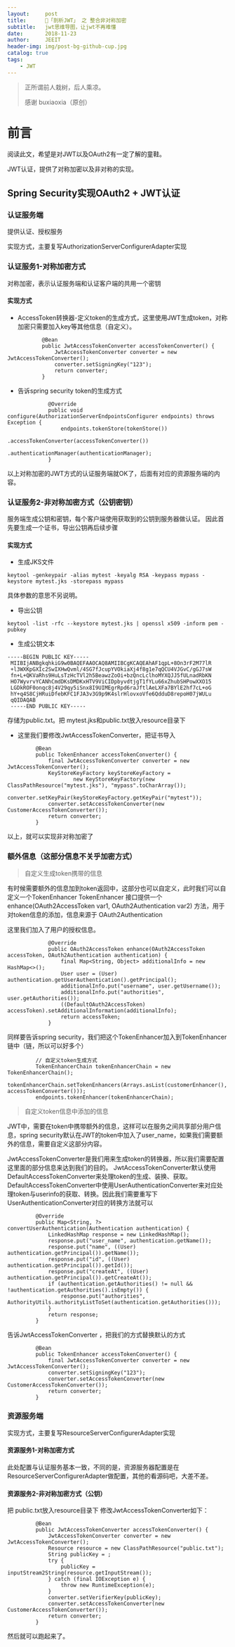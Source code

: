 ```yaml
---
layout:     post
title:      🔎「剖析JWT」 之 整合非对称加密
subtitle:   jwt思维导图，让jwt不再难懂
date:       2018-11-23
author:     JEEIT
header-img: img/post-bg-github-cup.jpg
catalog: true
tags:
    - JWT
---
```


> 正所谓前人栽树，后人乘凉。
> 
> 感谢 buxiaoxia（原创）

# 前言

阅读此文，希望是对JWT以及OAuth2有一定了解的童鞋。

JWT认证，提供了对称加密以及非对称的实现。

## Spring Security实现OAuth2 + JWT认证

### 认证服务端

提供认证、授权服务

实现方式，主要复写AuthorizationServerConfigurerAdapter实现

### 认证服务1-对称加密方式

对称加密，表示认证服务端和认证客户端的共用一个密钥

#### 实现方式

- AccessToken转换器-定义token的生成方式，这里使用JWT生成token，对称加密只需要加入key等其他信息（自定义）。

```objc
           @Bean
           public JwtAccessTokenConverter accessTokenConverter() {
               JwtAccessTokenConverter converter = new JwtAccessTokenConverter();
               converter.setSigningKey("123");
               return converter;
           }
```

- 告诉spring security token的生成方式

```
             @Override
             public void configure(AuthorizationServerEndpointsConfigurer endpoints) throws Exception {
                 endpoints.tokenStore(tokenStore())
                          .accessTokenConverter(accessTokenConverter())
                          .authenticationManager(authenticationManager);
             }
```

以上对称加密的JWT方式的认证服务端就OK了，后面有对应的资源服务端的内容。

### 认证服务2-非对称加密方式（公钥密钥）

服务端生成公钥和密钥，每个客户端使用获取到的公钥到服务器做认证。 
因此首先要生成一个证书，导出公钥再后续步骤

#### 实现方式

- 生成JKS文件

`keytool -genkeypair -alias mytest -keyalg RSA -keypass mypass -keystore mytest.jks -storepass mypass`

具体参数的意思不另说明。

- 导出公钥

`keytool -list -rfc --keystore mytest.jks | openssl x509 -inform pem -pubkey`

- 生成公钥文本

```
-----BEGIN PUBLIC KEY-----
 MIIBIjANBgkqhkiG9w0BAQEFAAOCAQ8AMIIBCgKCAQEAhAF1qpL+8On3rF2M77lR
 +l3WXKpGXIc2SwIXHwQvml/4SG7fJcupYVOkiaXj4f8g1e7qQCU4VJGvC/gGJ7sW
 fn+L+QKVaRhs9HuLsTzHcTVl2h5BeawzZoOi+bzQncLclhoMYXQJJ5fULnadRbKN
 HO7WyvrvYCANhCmdDKsDMDKxHTV9ViCIDpbyvdtjgT1fYLu66xZhubSHPowXXO15
 LGDkROF0onqc8j4V29qy5iSnx8I9UIMEgrRpd6raJftlAeLXFa7BYlE2hf7cL+oG
 hY+q4S8CjHRuiDfebKFC1FJA3v3G9p9K4slrHlovxoVfe6QdduD8repoH07jWULu
 qQIDAQAB
 -----END PUBLIC KEY-----
 ```
存储为public.txt。把 mytest.jks和public.txt放入resource目录下

- 这里我们要修改JwtAccessTokenConverter，把证书导入
```
         @Bean
         public TokenEnhancer accessTokenConverter() {
             final JwtAccessTokenConverter converter = new JwtAccessTokenConverter();
             KeyStoreKeyFactory keyStoreKeyFactory =
                     new KeyStoreKeyFactory(new ClassPathResource("mytest.jks"), "mypass".toCharArray());
             converter.setKeyPair(keyStoreKeyFactory.getKeyPair("mytest"));
             converter.setAccessTokenConverter(new CustomerAccessTokenConverter());
             return converter;
         }
```
以上，就可以实现非对称加密了

### 额外信息（这部分信息不关乎加密方式）

> 自定义生成token携带的信息

有时候需要额外的信息加到token返回中，这部分也可以自定义，此时我们可以自定义一个TokenEnhancer 
TokenEnhancer 接口提供一个 enhance(OAuth2AccessToken var1, OAuth2Authentication var2) 方法，用于对token信息的添加，信息来源于 OAuth2Authentication

这里我们加入了用户的授权信息。
```
             @Override
             public OAuth2AccessToken enhance(OAuth2AccessToken accessToken, OAuth2Authentication authentication) {
                 final Map<String, Object> additionalInfo = new HashMap<>();
                 User user = (User) authentication.getUserAuthentication().getPrincipal();
                 additionalInfo.put("username", user.getUsername());
                 additionalInfo.put("authorities", user.getAuthorities());
                 ((DefaultOAuth2AccessToken) accessToken).setAdditionalInformation(additionalInfo);
                 return accessToken;
             }
```
同样要告诉spring security，我们把这个TokenEnhancer加入到TokenEnhancer链中（链，所以可以好多个）
```
         // 自定义token生成方式
         TokenEnhancerChain tokenEnhancerChain = new TokenEnhancerChain();
         tokenEnhancerChain.setTokenEnhancers(Arrays.asList(customerEnhancer(), accessTokenConverter()));
         endpoints.tokenEnhancer(tokenEnhancerChain);
```        
         
> 自定义token信息中添加的信息

JWT中，需要在token中携带额外的信息，这样可以在服务之间共享部分用户信息，spring security默认在JWT的token中加入了user_name，如果我们需要额外的信息，需要自定义这部分内容。

JwtAccessTokenConverter是我们用来生成token的转换器，所以我们需要配置这里面的部分信息来达到我们的目的。 
JwtAccessTokenConverter默认使用DefaultAccessTokenConverter来处理token的生成、装换、获取。DefaultAccessTokenConverter中使用UserAuthenticationConverter来对应处理token与userinfo的获取、转换。因此我们需要重写下UserAuthenticationConverter对应的转换方法就可以

```
         @Override
         public Map<String, ?> convertUserAuthentication(Authentication authentication) {
             LinkedHashMap response = new LinkedHashMap();
             response.put("user_name", authentication.getName());
             response.put("name", ((User) authentication.getPrincipal()).getName());
             response.put("id", ((User) authentication.getPrincipal()).getId());
             response.put("createAt", ((User) authentication.getPrincipal()).getCreateAt());
             if (authentication.getAuthorities() != null && !authentication.getAuthorities().isEmpty()) {
                 response.put("authorities", AuthorityUtils.authorityListToSet(authentication.getAuthorities()));
             }
             return response;
         }
```

告诉JwtAccessTokenConverter ，把我们的方式替换默认的方式

```
         @Bean
         public TokenEnhancer accessTokenConverter() {
             final JwtAccessTokenConverter converter = new JwtAccessTokenConverter();
             converter.setSigningKey("123");
             converter.setAccessTokenConverter(new CustomerAccessTokenConverter());
             return converter;
         }
```

### 资源服务端

实现方式，主要复写ResourceServerConfigurerAdapter实现

#### 资源服务1-对称加密方式

此处配置与认证服务基本一致，不同的是，资源服务器配置是在ResourceServerConfigurerAdapter做配置，其他的看源码吧，大差不差。

#### 资源服务2-非对称加密方式（公钥）

把 public.txt放入resource目录下 
修改JwtAccessTokenConverter如下：
```
         @Bean
         public JwtAccessTokenConverter accessTokenConverter() {
             JwtAccessTokenConverter converter = new JwtAccessTokenConverter();
             Resource resource = new ClassPathResource("public.txt");
             String publicKey = ;
             try {
                 publicKey = inputStream2String(resource.getInputStream());
             } catch (final IOException e) {
                 throw new RuntimeException(e);
             }
             converter.setVerifierKey(publicKey);
             converter.setAccessTokenConverter(new CustomerAccessTokenConverter());
             return converter;
         }
```

然后就可以跑起来了。















